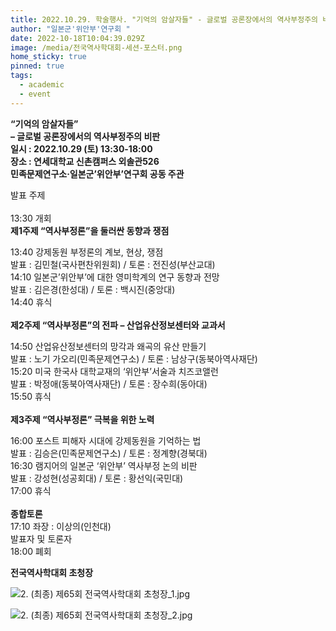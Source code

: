 ```yaml
---
title: 2022.10.29. 학술행사. "기억의 암살자들" - 글로벌 공론장에서의 역사부정주의 비판
author: "일본군'위안부'연구회 "
date: 2022-10-18T10:04:39.029Z
image: /media/전국역사학대회-세션-포스터.png
home_sticky: true
pinned: true
tags:
  - academic
  - event
---
```

**“기억의 암살자들”\
– 글로벌 공론장에서의 역사부정주의 비판**\
**일시 : 2022.10.29 (토) 13:30-18:00\
장소 : 연세대학교 신촌캠퍼스 외솔관526\
민족문제연구소·일본군’위안부’연구회 공동 주관**

발표 주제\
\
13:30 개회\
**제1주제 “역사부정론”을 둘러싼 동향과 쟁점**

13:40 강제동원 부정론의 계보, 현상, 쟁점\
발표 : 김민철(국사편찬위원회) / 토론 : 전진성(부산교대)\
14:10 일본군’위안부’에 대한 영미학계의 연구 동향과 전망\
발표 : 김은경(한성대) / 토론 : 백시진(중앙대)\
14:40 휴식\
\
**제2주제 “역사부정론”의 전파 – 산업유산정보센터와 교과서**

14:50 산업유산정보센터의 망각과 왜곡의 유산 만들기\
발표 : 노기 가오리(민족문제연구소) / 토론 : 남상구(동북아역사재단)\
15:20 미국 한국사 대학교재의 ‘위안부’서술과 치즈코앨런\
발표 : 박정애(동북아역사재단) / 토론 : 장수희(동아대)\
15:50 휴식\
\
**제3주제 “역사부정론” 극복을 위한 노력**

16:00 포스트 피해자 시대에 강제동원을 기억하는 법\
발표 : 김승은(민족문제연구소) / 토론 : 정계향(경북대)\
16:30 램지어의 일본군 ‘위안부’ 역사부정 논의 비판\
발표 : 강성현(성공회대) / 토론 : 황선익(국민대)\
17:00 휴식\
\
**종합토론**\
17:10 좌장 : 이상의(인천대)\
발표자 및 토론자\
18:00 폐회

**전국역사학대회 초청장** 

![2\. (최종) 제65회 전국역사학대회 초청장\_1.jpg](https://mail.google.com/mail/u/0?ui=2&ik=e325cb8add&attid=0.2&permmsgid=msg-f:1747018211440638457&th=183ea7cea50eb9f9&view=fimg&fur=ip&sz=s0-l75-ft&attbid=ANGjdJ_pxd6wozI7X151WqaHGJfq9zOiD1t4AH6f-sBc7eo3Fsc8VyXz_5fN9G-iGYLsRjARGakp2B62gwBsIWk2VMG_bvrv7BUSAonsfyLO5iI0uw6W_FNxg9Cd5lE&disp=emb&realattid=ii_l9e0rsk21)

![2\. (최종) 제65회 전국역사학대회 초청장\_2.jpg](https://mail.google.com/mail/u/0?ui=2&ik=e325cb8add&attid=0.3&permmsgid=msg-f:1747018211440638457&th=183ea7cea50eb9f9&view=fimg&fur=ip&sz=s0-l75-ft&attbid=ANGjdJ-F0QRUBopC-ZqNDkWfUKpMoltZNqEwyHn8hXW3oI0kyliyLdBTDpHqCYO1hBqY2drSfGxO_XSGN7VYfwNKCQkRysU8h-cbypRr1A7JZGwMRdQGf3W1alhFnd0&disp=emb&realattid=ii_l9e0rvkz2)
